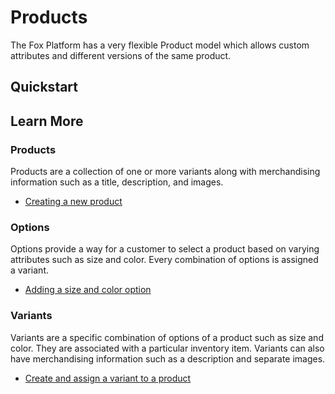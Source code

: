 # Products

The Fox Platform has a very flexible Product model which allows custom attributes and
different versions of the same product. 

## Quickstart

## Learn More

### Products

Products are a collection of one or more variants along with merchandising information
such as a title, description, and images.

- [Creating a new product](products.md)

### Options

Options provide a way for a customer to select a product based on varying attributes such 
as size and color. Every combination of options is assigned a variant.

- [Adding a size and color option](options.md)

### Variants

Variants are a specific combination of options of a product such as size and color.
They are associated with a particular inventory item. Variants can also have merchandising
information such as a description and separate images.

- [Create and assign a variant to a product](variants.md)


